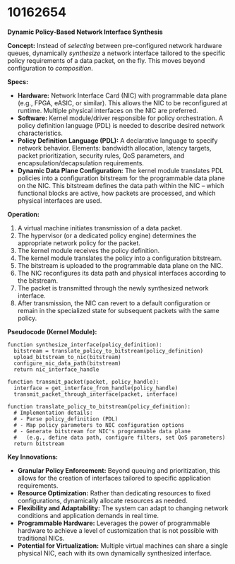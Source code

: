 # 10162654

**Dynamic Policy-Based Network Interface Synthesis**

**Concept:** Instead of *selecting* between pre-configured network hardware queues, dynamically *synthesize* a network interface tailored to the specific policy requirements of a data packet, on the fly. This moves beyond configuration to *composition*.

**Specs:**

*   **Hardware:** Network Interface Card (NIC) with programmable data plane (e.g., FPGA, eASIC, or similar). This allows the NIC to be reconfigured at runtime. Multiple physical interfaces on the NIC are preferred.
*   **Software:** Kernel module/driver responsible for policy orchestration.  A policy definition language (PDL) is needed to describe desired network characteristics.
*   **Policy Definition Language (PDL):**  A declarative language to specify network behavior. Elements: bandwidth allocation, latency targets, packet prioritization, security rules, QoS parameters, and encapsulation/decapsulation requirements.
*   **Dynamic Data Plane Configuration:**  The kernel module translates PDL policies into a configuration bitstream for the programmable data plane on the NIC.  This bitstream defines the data path within the NIC – which functional blocks are active, how packets are processed, and which physical interfaces are used.

**Operation:**

1.  A virtual machine initiates transmission of a data packet.
2.  The hypervisor (or a dedicated policy engine) determines the appropriate network policy for the packet.
3.  The kernel module receives the policy definition.
4.  The kernel module translates the policy into a configuration bitstream.
5.  The bitstream is uploaded to the programmable data plane on the NIC.
6.  The NIC reconfigures its data path and physical interfaces according to the bitstream.
7.  The packet is transmitted through the newly synthesized network interface.
8.  After transmission, the NIC can revert to a default configuration or remain in the specialized state for subsequent packets with the same policy.

**Pseudocode (Kernel Module):**

```
function synthesize_interface(policy_definition):
  bitstream = translate_policy_to_bitstream(policy_definition)
  upload_bitstream_to_nic(bitstream)
  configure_nic_data_path(bitstream)
  return nic_interface_handle

function transmit_packet(packet, policy_handle):
  interface = get_interface_from_handle(policy_handle)
  transmit_packet_through_interface(packet, interface)

function translate_policy_to_bitstream(policy_definition):
  # Implementation details:
  # - Parse policy_definition (PDL)
  # - Map policy parameters to NIC configuration options
  # - Generate bitstream for NIC's programmable data plane
  #   (e.g., define data path, configure filters, set QoS parameters)
  return bitstream
```

**Key Innovations:**

*   **Granular Policy Enforcement:** Beyond queuing and prioritization, this allows for the creation of interfaces tailored to specific application requirements.
*   **Resource Optimization:** Rather than dedicating resources to fixed configurations, dynamically allocate resources as needed.
*   **Flexibility and Adaptability:** The system can adapt to changing network conditions and application demands in real time.
*   **Programmable Hardware:** Leverages the power of programmable hardware to achieve a level of customization that is not possible with traditional NICs.
*   **Potential for Virtualization:** Multiple virtual machines can share a single physical NIC, each with its own dynamically synthesized interface.